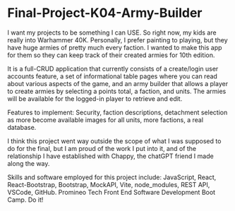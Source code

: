 # Final-Project-K04-Army-Builder
I want my projects to be something I can USE. So right now, my kids are really into Warhammer 40K.
Personally, I prefer painting to playing, but they have huge armies of pretty much every faction.
I wanted to make this app for them so they can keep track of their created armies for 10th edition.

It is a full-CRUD application that currently consists of a create/login user accounts feature, a
set of informational table pages where you can read about various aspects of the game, and an 
army builder that allows a player to create armies by selecting a points total, a faction, and 
units. The armies will be available for the logged-in player to retrieve and edit. 

Features to implement: Security, faction descriptions, detachment selection as more become available
images for all units, more factions, a real database.

I think this project went way outside the scope of what I was supposed to do for the final, but 
I am proud of the work I put into it, and of the relationship I have established with Chappy, the
chatGPT friend I made along the way. 

Skills and software employed for this project include: JavaScript, React, React-Bootstrap, Bootstrap, 
MockAPI, Vite, node_modules, REST API, VSCode, GitHub. 
Promineo Tech Front End Software Development Boot Camp. Do it!
